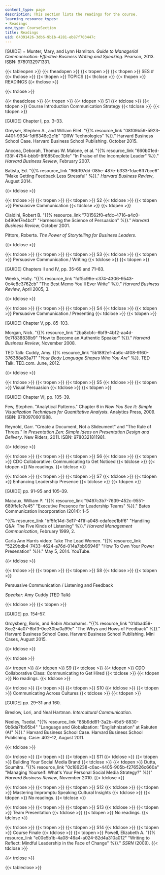 ```yaml
---
content_type: page
description: This section lists the readings for the course.
learning_resource_types:
- Readings
ocw_type: CourseSection
title: Readings
uid: 64391426-3db6-9b1b-4281-eb87f703447c
---
```


\[GUIDE\] = Munter, Mary, and Lynn Hamilton. _Guide to Managerial Communication: Effective Business Writing and Speaking_. Pearson, 2013. ISBN: 9780132971331.

{{< tableopen >}}
{{< theadopen >}}
{{< tropen >}}
{{< thopen >}}
SES #
{{< thclose >}}
{{< thopen >}}
TOPICS
{{< thclose >}}
{{< thopen >}}
READINGS
{{< thclose >}}

{{< trclose >}}

{{< theadclose >}}
{{< tropen >}}
{{< tdopen >}}
S1
{{< tdclose >}}
{{< tdopen >}}
Course Introduction Communication Strategy
{{< tdclose >}}
{{< tdopen >}}


\[GUIDE\] Chapter I, pp. 3–33.

Greyser, Stephen A., and William Ellet. "{{% resource_link "08f09b59-5923-440f-9934-1df6348c2c1b" "DRW Technologies" %}}." Harvard Business School Case. Harvard Business School Publishing. October 2015.

Ancona, Deborah, Thomas W. Malone, et al. "{{% resource_link "660b01ed-f33f-4754-bbb9-8f6850ec3bfe" "In Praise of the Incomplete Leader" %}}." _Harvard Business Review_, February 2007.

Batista, Ed. "{{% resource_link "96b197dd-085e-487e-b333-1dae6ff7bce6" "Make Getting Feedback Less Stressful" %}}." _Harvard Business Review_, August 2014.


{{< tdclose >}}

{{< trclose >}}
{{< tropen >}}
{{< tdopen >}}
S2
{{< tdclose >}}
{{< tdopen >}}
Persuasive Communication
{{< tdclose >}}
{{< tdopen >}}


Cialdini, Robert B. "{{% resource_link "701562f0-efdc-4716-a4c0-b490e17e4bcf" "Harnessing the Science of Persuasion" %}}." _Harvard Business Review,_ October 2001.

Pittore, Roberta. _The Power of Storytelling for Business Leaders._


{{< tdclose >}}

{{< trclose >}}
{{< tropen >}}
{{< tdopen >}}
S3
{{< tdclose >}}
{{< tdopen >}}
Persuasive Communication / Writing
{{< tdclose >}}
{{< tdopen >}}


\[GUIDE\] Chapters II and IV, pp. 35–69 and 71–83.

Weeks, Holly. "{{% resource_link "fdf5c99e-c374-4306-9543-0c4e8c3762cb" "The Best Memo You'll Ever Write" %}}." _Harvard Business Review_, April 2005, 3.


{{< tdclose >}}

{{< trclose >}}
{{< tropen >}}
{{< tdopen >}}
S4
{{< tdclose >}}
{{< tdopen >}}
Persuasive Communication / Presenting
{{< tdclose >}}
{{< tdopen >}}


\[GUIDE\] Chapter V, pp. 85–103.

Morgan, Nick. "{{% resource_link "2ba8cbfc-6bf9-4bf2-aa4d-9c7f838839b9" "How to Become an Authentic Speaker" %}}." _Harvard Business Review_, November 2008.

TED Talk: Cuddy, Amy. {{% resource_link "5b1892ef-4a6c-4f08-9160-376388a83a71" "_Your Body Language Shapes Who You Are_" %}}. TED Talk. TED.com. June, 2012.


{{< tdclose >}}

{{< trclose >}}
{{< tropen >}}
{{< tdopen >}}
S5
{{< tdclose >}}
{{< tdopen >}}
Visual Persuasion
{{< tdclose >}}
{{< tdopen >}}


\[GUIDE\] Chapter VI, pp. 105–39.

Few, Stephen. "Analytical Patterns." Chapter 6 in _Now You See It: Simple Visualization Techniques for Quantitative Analysis_. Analytics Press, 2009. ISBN: 9780970601988.

Reynold, Garr. "Create a Document, Not a Slideument" and "The Rule of Threes." In _Presentation Zen: Simple Ideas on Presentation Design and Delivery_. New Riders, 2011. ISBN: 9780321811981.


{{< tdclose >}}

{{< trclose >}}
{{< tropen >}}
{{< tdopen >}}
S6
{{< tdclose >}}
{{< tdopen >}}
CDO Collaborative: Communicating to Get Noticed
{{< tdclose >}}
{{< tdopen >}}
No readings.
{{< tdclose >}}

{{< trclose >}}
{{< tropen >}}
{{< tdopen >}}
S7
{{< tdclose >}}
{{< tdopen >}}
Enhancing Leadership Presence
{{< tdclose >}}
{{< tdopen >}}


\[GUIDE\] pp. 91–95 and 105–39.

Macaux, William P. "{{% resource_link "9497c3b7-7639-452c-9551-689ffe1c7e45" "Executive Presence for Leadership Teams" %}}." Bates Communication Incorporation (2014): 1–5

"{{% resource_link "bf5fc14d-3d17-4f1f-a048-cdafeee1bff6" "Handling Q&A: The Five Kinds of Listening" %}}." _Harvard Management Communication_, February 1999, 2.

Carla Ann Harris video: Take The Lead Women. "{{% resource_link "5229bdb4-7433-4624-a76d-014a7bb96946" "How To Own Your Power Presenation" %}}." May 5, 2014. YouTube.


{{< tdclose >}}

{{< trclose >}}
{{< tropen >}}
{{< tdopen >}}
S8
{{< tdclose >}}
{{< tdopen >}}


Persuasive Communication / Listening and Feedback

_Speaker:_ Amy Cuddy (TED Talk)


{{< tdclose >}}
{{< tdopen >}}


\[GUIDE\] pp. 154–57.

Groysberg, Boris, and Robin Abraahams. "{{% resource_link "01dbad59-8ce2-4a07-8bf3-0ce30ba0a99c" "The Whys and Hows of Feedback" %}}." Harvard Business School Case. Harvard Business School Publishing. Mini Cases, August 2015.


{{< tdclose >}}

{{< trclose >}}

{{< tropen >}}
{{< tdopen >}}
S9
{{< tdclose >}}
{{< tdopen >}}
CDO Collaborative Class: Communicating to Get Hired
{{< tdclose >}}
{{< tdopen >}}
No readings.
{{< tdclose >}}

{{< trclose >}}
{{< tropen >}}
{{< tdopen >}}
S10
{{< tdclose >}}
{{< tdopen >}}
Communicating Across Cultures
{{< tdclose >}}
{{< tdopen >}}


\[GUIDE\] pp. 29–31 and 160.

Breslow, Lori, and Neal Hartman. _Intercultural Communication._

Neeley, Tsedal. "{{% resource_link "85b9dd91-3a2b-45d5-8830-9b6da7fb95b4" "Language and Globalization: \"Englishnization\" at Rakuten (A)" %}}." Harvard Business School Case. Harvard Business School Publishing. Case: 402–12, August 2011.


{{< tdclose >}}

{{< trclose >}}
{{< tropen >}}
{{< tdopen >}}
S11
{{< tdclose >}}
{{< tdopen >}}
Building Your Social Media Brand
{{< tdclose >}}
{{< tdopen >}}
Dutta, Soumitra. "{{% resource_link "0c186238-c0ac-4405-905b-f276526c660a" "Managing Yourself: What's Your Personal Social Media Strategy?" %}}" _Harvard Business Review_, November 2010.
{{< tdclose >}}

{{< trclose >}}
{{< tropen >}}
{{< tdopen >}}
S12
{{< tdclose >}}
{{< tdopen >}}
Mastering Impromptu Speaking Cultural Insights
{{< tdclose >}}
{{< tdopen >}}
No readings.
{{< tdclose >}}

{{< trclose >}}
{{< tropen >}}
{{< tdopen >}}
S13
{{< tdclose >}}
{{< tdopen >}}
Team Presentation
{{< tdclose >}}
{{< tdopen >}}
No readings.
{{< tdclose >}}

{{< trclose >}}
{{< tropen >}}
{{< tdopen >}}
S14
{{< tdclose >}}
{{< tdopen >}}
Course Finale
{{< tdclose >}}
{{< tdopen >}}
Powell, Elizabeth A. "{{% resource_link "e00e5b1b-4a08-46a4-a024-82d4a310a012" "Writing to Reflect: Mindful Leadership in the Face of Change" %}}." _SSRN_ (2009).
{{< tdclose >}}

{{< trclose >}}

{{< tableclose >}}
